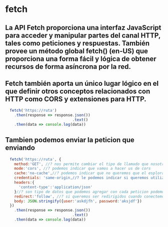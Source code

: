 # fetch 
## La API Fetch proporciona una interfaz JavaScript para acceder y manipular partes del canal HTTP, tales como peticiones y respuestas. También provee un método global fetch() (en-US) que proporciona una forma fácil y lógica de obtener recursos de forma asíncrona por la red.
## Fetch también aporta un único lugar lógico en el que definir otros conceptos relacionados con HTTP como CORS y extensiones para HTTP.
```javascript
  fetch('https://ruta')
    .then(response => response.json())
                              .text()
    .then(data => console.log(data))
```
## Tambien podemos enviar la peticion que enviando
```javascript
  fetch('https://ruta', {
    method:'GET', //? nos permite cambiar el tipo de llamado que nosotros estamos utilizando GET\POST\PUT\DELETE
    mode:'cors', //? podemos indicar que vamos a hacer us de cors
    cache:'no-cache',//? podemos indicar que no queremos que el esplorador me devuelva el cache
    credentials: 'same-origin,//? le podemos indicar si queremos utilizar credenciales a la hora de estar conectandonos con el servidor
    headers:{
      'content-type':'application/json'
    }//? son tipo de datos que podemos agregar con cada peticion podemos agregar un id para poder identificar al usuario en el servidor tambien podemos indicar el tipo de contenido que nosotro queremos
    redirect:'follow', //? si queremos ser redirigidos cuando conectemos al servidor ya que si el servidor nos mando a otra pagina web le indicamos qu elops sigua
    body: JSON.stringify({user:'askdjfh', password:'aksjdf'})
  })
    .then(response => response.json())
                              .text()
    .then(data => console.log(data))
```
